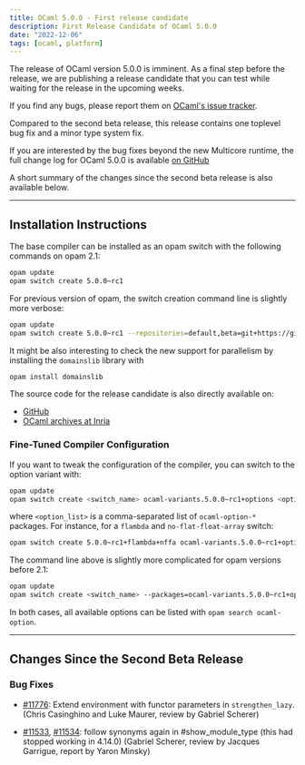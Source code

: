 ```yaml
---
title: OCaml 5.0.0 - First release candidate
description: First Release Candidate of OCaml 5.0.0
date: "2022-12-06"
tags: [ocaml, platform]
---
```



The release of OCaml version 5.0.0 is imminent. As a final step before the
release, we are publishing a release candidate that you can test while waiting
for the release in the upcoming weeks.

If you find any bugs, please report them on [OCaml's issue tracker](https://github.com/ocaml/ocaml/issues).

Compared to the second beta release, this release contains one toplevel bug fix
and a minor type system fix.

If you are interested by the bug fixes beyond the new Multicore runtime, the
full change log for OCaml 5.0.0 is available [on GitHub](https://github.com/ocaml/ocaml/blob/5.0/Changes)

A short summary of the changes since the second beta release is also available below.

---
## Installation Instructions

The base compiler can be installed as an opam switch with the following commands on opam 2.1:
```bash
opam update
opam switch create 5.0.0~rc1
```
For previous version of opam, the switch creation command line is slightly more verbose:
```bash
opam update
opam switch create 5.0.0~rc1 --repositories=default,beta=git+https://github.com/ocaml/ocaml-beta-repository.git
```
It might be also interesting to check the new support for parallelism by installing the `domainslib` library with
```bash
opam install domainslib
```
The source code for the release candidate is also directly available on:

* [GitHub](https://github.com/ocaml/ocaml/archive/5.0.0-rc1.tar.gz)
* [OCaml archives at Inria](https://caml.inria.fr/pub/distrib/ocaml-5.0/ocaml-5.0.0~rc1.tar.gz)

### Fine-Tuned Compiler Configuration

If you want to tweak the configuration of the compiler, you can switch to the option variant with:
```bash
opam update
opam switch create <switch_name> ocaml-variants.5.0.0~rc1+options <option_list>
```
where `<option_list>` is a comma-separated list of `ocaml-option-*` packages. For instance, for a `flambda` and `no-flat-float-array` switch:
```bash
opam switch create 5.0.0~rc1+flambda+nffa ocaml-variants.5.0.0~rc1+options ocaml-option-flambda ocaml-option-no-flat-float-array
```

The command line above is slightly more complicated for opam versions before 2.1:

```bash
opam update
opam switch create <switch_name> --packages=ocaml-variants.5.0.0~rc1+options,<option_list> --repositories=default,beta=git+https://github.com/ocaml/ocaml-beta-repository.git
```
In both cases, all available options can be listed with `opam search ocaml-option`.

---

## Changes Since the Second Beta Release

### Bug Fixes

- [#11776](https://github.com/ocaml/ocaml/issues/11776): Extend environment with functor parameters in `strengthen_lazy`.
  (Chris Casinghino and Luke Maurer, review by Gabriel Scherer)

- [#11533](https://github.com/ocaml/ocaml/issues/11533), [#11534](https://github.com/ocaml/ocaml/issues/11534): follow synonyms again in #show_module_type
  (this had stopped working in 4.14.0)
  (Gabriel Scherer, review by Jacques Garrigue, report by Yaron Minsky)

